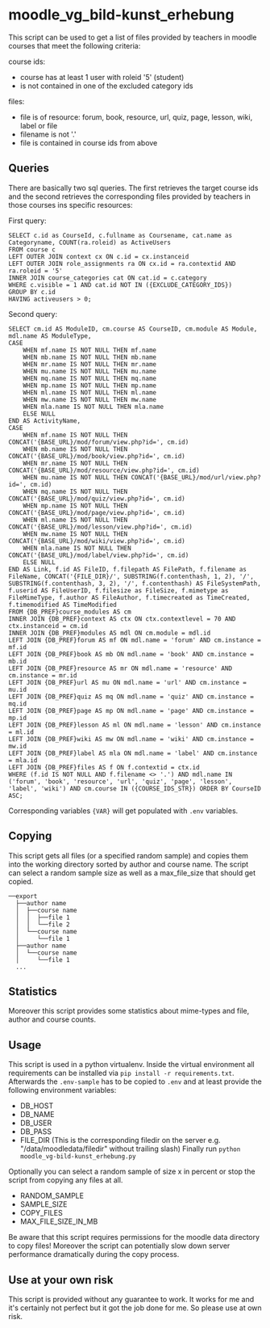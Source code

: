 # moodle_vg_bild-kunst_erhebung
This script can be used to get a list of files provided by teachers in moodle courses that meet the following criteria:

course ids:
- course has at least 1 user with roleid '5' (student)
- is not contained in one of the excluded category ids

files:
- file is of resource: forum, book, resource, url, quiz, page, lesson, wiki, label or file
- filename is not '.'
- file is contained in course ids from above

## Queries
There are basically two sql queries. The first retrieves the target course ids and the second retrieves
the corresponding files provided by teachers in those courses ins specific resources:

First query:
```
SELECT c.id as CourseId, c.fullname as Coursename, cat.name as Categoryname, COUNT(ra.roleid) as ActiveUsers 
FROM course c
LEFT OUTER JOIN context cx ON c.id = cx.instanceid
LEFT OUTER JOIN role_assignments ra ON cx.id = ra.contextid AND ra.roleid = '5'
INNER JOIN course_categories cat ON cat.id = c.category
WHERE c.visible = 1 AND cat.id NOT IN ({EXCLUDE_CATEGORY_IDS})
GROUP BY c.id
HAVING activeusers > 0;
```

Second query:
```
SELECT cm.id AS ModuleID, cm.course AS CourseID, cm.module AS Module, mdl.name AS ModuleType,
CASE
	WHEN mf.name IS NOT NULL THEN mf.name
	WHEN mb.name IS NOT NULL THEN mb.name
	WHEN mr.name IS NOT NULL THEN mr.name
	WHEN mu.name IS NOT NULL THEN mu.name
	WHEN mq.name IS NOT NULL THEN mq.name
	WHEN mp.name IS NOT NULL THEN mp.name
	WHEN ml.name IS NOT NULL THEN ml.name
	WHEN mw.name IS NOT NULL THEN mw.name
	WHEN mla.name IS NOT NULL THEN mla.name
	ELSE NULL
END AS ActivityName,
CASE
	WHEN mf.name IS NOT NULL THEN CONCAT('{BASE_URL}/mod/forum/view.php?id=', cm.id)
	WHEN mb.name IS NOT NULL THEN CONCAT('{BASE_URL}/mod/book/view.php?id=', cm.id)
	WHEN mr.name IS NOT NULL THEN CONCAT('{BASE_URL}/mod/resource/view.php?id=', cm.id)
	WHEN mu.name IS NOT NULL THEN CONCAT('{BASE_URL}/mod/url/view.php?id=', cm.id)
	WHEN mq.name IS NOT NULL THEN CONCAT('{BASE_URL}/mod/quiz/view.php?id=', cm.id)
	WHEN mp.name IS NOT NULL THEN CONCAT('{BASE_URL}/mod/page/view.php?id=', cm.id)
	WHEN ml.name IS NOT NULL THEN CONCAT('{BASE_URL}/mod/lesson/view.php?id=', cm.id)
	WHEN mw.name IS NOT NULL THEN CONCAT('{BASE_URL}/mod/wiki/view.php?id=', cm.id)
	WHEN mla.name IS NOT NULL THEN CONCAT('{BASE_URL}/mod/label/view.php?id=', cm.id)
	ELSE NULL
END AS Link, f.id AS FileID, f.filepath AS FilePath, f.filename as FileName, CONCAT('{FILE_DIR}/', SUBSTRING(f.contenthash, 1, 2), '/', SUBSTRING(f.contenthash, 3, 2), '/', f.contenthash) AS FileSystemPath, f.userid AS FileUserID, f.filesize as FileSize, f.mimetype as FileMimeType, f.author AS FileAuthor, f.timecreated as TimeCreated, f.timemodified AS TimeModified
FROM {DB_PREF}course_modules AS cm
INNER JOIN {DB_PREF}context AS ctx ON ctx.contextlevel = 70 AND ctx.instanceid = cm.id
INNER JOIN {DB_PREF}modules AS mdl ON cm.module = mdl.id
LEFT JOIN {DB_PREF}forum AS mf ON mdl.name = 'forum' AND cm.instance = mf.id
LEFT JOIN {DB_PREF}book AS mb ON mdl.name = 'book' AND cm.instance = mb.id
LEFT JOIN {DB_PREF}resource AS mr ON mdl.name = 'resource' AND cm.instance = mr.id
LEFT JOIN {DB_PREF}url AS mu ON mdl.name = 'url' AND cm.instance = mu.id
LEFT JOIN {DB_PREF}quiz AS mq ON mdl.name = 'quiz' AND cm.instance = mq.id
LEFT JOIN {DB_PREF}page AS mp ON mdl.name = 'page' AND cm.instance = mp.id
LEFT JOIN {DB_PREF}lesson AS ml ON mdl.name = 'lesson' AND cm.instance = ml.id
LEFT JOIN {DB_PREF}wiki AS mw ON mdl.name = 'wiki' AND cm.instance = mw.id 
LEFT JOIN {DB_PREF}label AS mla ON mdl.name = 'label' AND cm.instance = mla.id
LEFT JOIN {DB_PREF}files AS f ON f.contextid = ctx.id
WHERE (f.id IS NOT NULL AND f.filename <> '.') AND mdl.name IN ('forum', 'book', 'resource', 'url', 'quiz', 'page', 'lesson', 'label', 'wiki') AND cm.course IN ({COURSE_IDS_STR}) ORDER BY CourseID ASC;
```

Corresponding variables ``{VAR}`` will get populated with ``.env`` variables.

## Copying
This script gets all files (or a specified random sample) and copies them into the working 
directory sorted by author and course name. The script can select a random sample size 
as well as a max_file_size that should get copied.
```
──export
  ├──author name
  │  ├──course name
  │  │  ├──file 1
  │  │  └──file 2
  │  └──course name
  │     └──file 1
  ├──author name
  │  └──course name
  │     └──file 1
  ...
```

## Statistics
Moreover this script provides some statistics about mime-types and file, author and course counts.

## Usage
This script is used in a python virtualenv. Inside the virtual environment all
requirements can be installed via ``pip install -r requirements.txt``.
Afterwards the ``.env-sample`` has to be copied to ``.env`` and at least 
provide the following environment variables:
- DB_HOST
- DB_NAME
- DB_USER
- DB_PASS
- FILE_DIR (This is the corresponding filedir on the server e.g. "/data/moodledata/filedir" without trailing slash)
Finally run ``python moodle_vg-bild-kunst_erhebung.py``

Optionally you can select a random sample of size x in percent or stop the script from copying any
files at all.
- RANDOM_SAMPLE
- SAMPLE_SIZE
- COPY_FILES
- MAX_FILE_SIZE_IN_MB

Be aware that this script requires permissions for the moodle data directory to copy files! Moreover the script
can potentially slow down server performance dramatically during the copy process.

## Use at your own risk
This script is provided without any guarantee to work. It works for me and it's certainly not 
perfect but it got the job done for me. So please use at own risk.